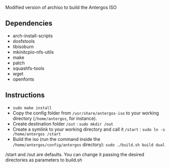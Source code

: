Modified version of archiso to build the Antergos ISO

## Dependencies ##

- arch-install-scripts
- dosfstools
- libisoburn
- mkinitcpio-nfs-utils
- make
- patch
- squashfs-tools
- wget
- openfonts

## Instructions ##

 - `sudo make install`
 - Copy the config folder from `/usr/share/antergos-iso` to your working directory (`/home/antergos`, for instance).
 - Create destination folder `/out` : `sudo mkdir /out`
 - Create a symlink to your working directory and call it `/start` : `sudo ln -s /home/antergos /start`
 - Build the iso (run the command inside the `/home/antergos/config/antergos` directory): `sudo ./build.sh build dual`
 
/start and /out are defaults. You can change it passing the desired directories as parameters to build.sh
